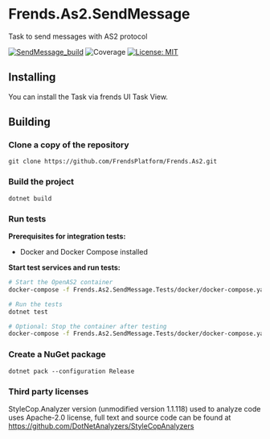 # Frends.As2.SendMessage

Task to send messages with AS2 protocol

[![SendMessage_build](https://github.com/FrendsPlatform/Frends.As2/actions/workflows/SendMessage_build_and_test_on_main.yml/badge.svg)](https://github.com/FrendsPlatform/Frends.As2/actions/workflows/SendMessage_build_and_test_on_main.yml)
![Coverage](https://app-github-custom-badges.azurewebsites.net/Badge?key=FrendsPlatform/Frends.As2/Frends.As2.SendMessage|main)
[![License: MIT](https://img.shields.io/badge/License-MIT-green.svg)](https://opensource.org/licenses/MIT)

## Installing

You can install the Task via frends UI Task View.

## Building

### Clone a copy of the repository

`git clone https://github.com/FrendsPlatform/Frends.As2.git`

### Build the project

`dotnet build`

### Run tests

**Prerequisites for integration tests:**
- Docker and Docker Compose installed

**Start test services and run tests:**

```bash
# Start the OpenAS2 container
docker-compose -f Frends.As2.SendMessage.Tests/docker/docker-compose.yaml up -d

# Run the tests
dotnet test

# Optional: Stop the container after testing
docker-compose -f Frends.As2.SendMessage.Tests/docker/docker-compose.yaml down
```

### Create a NuGet package

`dotnet pack --configuration Release`

### Third party licenses

StyleCop.Analyzer version (unmodified version 1.1.118) used to analyze code uses Apache-2.0 license, full text and
source code can be found at https://github.com/DotNetAnalyzers/StyleCopAnalyzers
